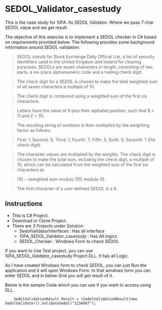 # SEDOL_Validator_casestudy

This is the case study for 10FA.
Its SEDOL Validator.
Where we pass 7 char SEDOL value and we get result. 

The objective of this exercise is to implement a SEDOL checker in C# based on requirements provided below. The following provides some background information around SEDOL validation:

>SEDOL stands for Stock Exchange Daily Official List, a list of security identifiers used in the United Kingdom and Ireland for clearing purposes.
>SEDOLs are seven characters in length, consisting of two parts: a six-place alphanumeric code and a trailing check digit. 

>The check digit for a SEDOL is chosen to make the total weighted sum of all seven characters a multiple of 10. 

>The check digit is computed using a weighted sum of the first six characters. 

>Letters have the value of 9 plus their alphabet position, such that B = 11 and Z = 35. 
 
>The resulting string of numbers is then multiplied by the weighting factor as follows:

>First:  1; Second: 3; Third: 1; Fourth: 7; Fifth: 3; Sixth: 9; Seventh: 1 (the check digit)

>The character values are multiplied by the weights. 
The check digit is chosen to make the total sum, including the check digit, a multiple of 10, which can be calculated from the weighted sum of the first six characters as 

>(10 − (weighted sum modulo 10)) modulo 10.

>The first character of a user defined SEDOL is a 9.

## Instructions

* This is C# Project.
* Download or Clone Project.
* There are 3 Projects under Solution.
  * SedolValidatorInterfaces : Has all interface
  * 10FA_SEDOL_Validator_casestudy : Has All logics
  * SEDOL_Checker : Windows Form to check SEDOL
 
If you want to Use Test project, you can use 10FA_SEDOL_Validator_casestudy Project DLL. It has all Logic. 

As I have created Windows form to check SEDOL, you can just Run the application and it will open Windows Form. In that windows form you can enter SEDOL and in below Grid you will get result of it.

Below is the sample Code which you can use if you want to access using DLL.

      
        SedolValidationResult Result = (SedolValidationResult)new SedolValidator().ValidateSedol("1234567");
      
